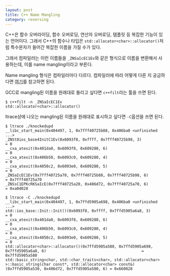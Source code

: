 ```yaml
---
layout: post
title: C++ Name Mangling
category: reversing
---
```


C++은 함수 오버라이딩, 함수 오버로딩, 연산자 오버로딩, 템플릿 등 복잡한 기능이 있는 언어이다. 그래서 C++의 함수나 타입은 `std::allocator<char>::allocator()`처럼 특수문자가 들어간 복잡한 이름을 가질 수가 있다.

그래서 컴파일러는 이런 이름들을 `_ZNSaIcEC1Ev`와 같은 형식으로 이름을 변환해서 사용하는데, 이를 name mangling이라고 부른다.

Name mangling 형식은 컴파일러마다 다르다. 컴파일러에 따라 어떻게 다른 지 궁금하다면 [여기](https://en.wikipedia.org/wiki/Name_mangling#How_different_compilers_mangle_the_same_functions)를 참고하면 된다.

GCC로 mangling된 이름을 원래대로 돌리고 싶다면 `c++filt`라는 툴을 쓰면 된다.

```
$ c++filt -n _ZNSaIcEC1Ev
std::allocator<char>::allocator()
```

ltrace상에 나오는 mangling된 이름을 원래대로 표시하고 싶다면 `-C`옵션을 쓰면 된다.

<!--more-->

```
$ ltrace ./knockedupd
__libc_start_main(0x404497, 1, 0x7fff40725b88, 0x406ba0 <unfinished ...>
_ZNSt8ios_base4InitC1Ev(0x6093f8, 0xffff, 0x7fff40725b98, 3)                                                                  = 0
__cxa_atexit(0x401da0, 0x6093f8, 0x609280, 6)                                                                                 = 0
__cxa_atexit(0x406b50, 0x6093c0, 0x609280, 4)                                                                                 = 0
__cxa_atexit(0x4050c2, 0x6093e0, 0x609280, 5)                                                                                 = 0
_ZNSaIcEC1Ev(0x7fff40725a70, 0x7fff40725b88, 0x7fff40725b98, 6)                                                               = 0x7fff40725a70
_ZNSsC1EPKcRKSaIcE(0x7fff40725a20, 0x406d72, 0x7fff40725a70, 6)                                                               = 0xa0d028
```

```
$ ltrace -C ./knockedupd
__libc_start_main(0x404497, 1, 0x7ffd5905a698, 0x406ba0 <unfinished ...>
std::ios_base::Init::Init()(0x6093f8, 0xffff, 0x7ffd5905a6a8, 3)                                                              = 0
__cxa_atexit(0x401da0, 0x6093f8, 0x609280, 6)                                                                                 = 0
__cxa_atexit(0x406b50, 0x6093c0, 0x609280, 4)                                                                                 = 0
__cxa_atexit(0x4050c2, 0x6093e0, 0x609280, 5)                                                                                 = 0
std::allocator<char>::allocator()(0x7ffd5905a580, 0x7ffd5905a698, 0x7ffd5905a6a8, 6)                                          = 0x7ffd5905a580
std::basic_string<char, std::char_traits<char>, std::allocator<char> >::basic_string(char const*, std::allocator<char> const&)(0x7ffd5905a530, 0x406d72, 0x7ffd5905a580, 6) = 0x660028
```

